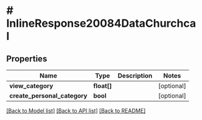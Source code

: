# # InlineResponse20084DataChurchcal

## Properties

Name | Type | Description | Notes
------------ | ------------- | ------------- | -------------
**view_category** | **float[]** |  | [optional]
**create_personal_category** | **bool** |  | [optional]

[[Back to Model list]](../../README.md#models) [[Back to API list]](../../README.md#endpoints) [[Back to README]](../../README.md)
